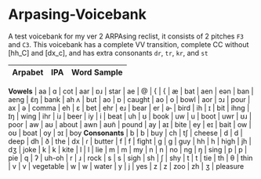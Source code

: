 # Arpasing-Voicebank
A test voicebank for my ver 2 ARPAsing reclist, it consists of 2 pitches `F3` and `C3`. This voicebank has a complete VV transition, complete CC without [hh_C] and [dx_c], and has extra consonants `dr`, `tr`, `kr`, and `st`

| Arpabet | IPA | Word Sample |
| ------------- | ------------- | ------------- |
**Vowels**
| aa  | ɑ  | cot
| aar  | ɒɹ  | star
| ae  | @  | {  | {  | æ  | bat
| aen  | eən  | ban
| aeng | ɛ̃ŋ  | bank
| ah   ʌ  | but
| ao  | ɒ  | caught
| ao  | o  | bowl
| aor  | ɔɹ  | pour
| ax  | ə  | comma
| eh  | ɛ  | bet
| ehr  | eɹ  | bear
| er  | ə˞  | bird
| ih | ɪ  | bit
| ihng | ɪ̃ŋ  | wing
| ihr | iɹ  | beer
| iy  | i  | beat
| uh  | ʊ  | book
| uw  | u  | boot
| uwr  | ʊɹ  | poor
| aw  | aʊ  | about
| awn  | aʊ̃n  | pound
| ay  | aɪ  | bite
| ey  | eɪ  | bait
| ow  | oʊ  | boat
| oy  | ɔɪ  | boy
**Consonants**
| b  | b  | buy
| ch  | tʃ  | cheese
| d  | d  | deep
| dh  | ð  | the
| dx  | ɾ  | butter
| f  | f  | fight
| g | g  | guy
| hh  | h  | high
| jh  | dʒ  | joke
| k  | k  | kite
| l  | l  | lie
| m  | m  | my
| n  | n  | no
| ng  | ŋ  | sing
| p  | p  | pie
| q  | ʔ  | uh-oh
| r  | ɹ  | rock
| s  | s  | sigh
| sh  | ʃ  | shy
| t  | t  | tie
| th | θ  | thin
| v  | v  | vegetable
| w  | w  | water
| y  | j  | yes
| z  | z  | zoo
| zh | ʒ  | pleasure
